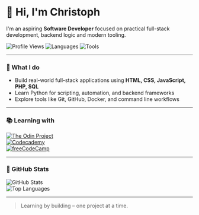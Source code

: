# 👋 Hi, I'm Christoph

I'm an aspiring **Software Developer** focused on practical full-stack development, backend logic and modern tooling.

![Profile Views](https://komarev.com/ghpvc/?username=cwillam)
![Languages](https://img.shields.io/badge/code-JavaScript%20%7C%20PHP%20%7C%20Python-blue)
![Tools](https://img.shields.io/badge/tools-Git%2C%20Docker%2C%20VSCode-lightgrey)

---

### 🚀 What I do

- Build real-world full-stack applications using **HTML, CSS, JavaScript, PHP, SQL**
- Learn Python for scripting, automation, and backend frameworks
- Explore tools like Git, GitHub, Docker, and command line workflows

---

### 📚 Learning with

[![The Odin Project](https://img.shields.io/badge/Odin_Project-Full_Stack-blue)](https://www.theodinproject.com)  
[![Codecademy](https://img.shields.io/badge/Codecademy-Interactive_Learning-green)](https://www.codecademy.com)  
[![freeCodeCamp](https://img.shields.io/badge/freeCodeCamp-Developer_Certifications-lightgrey)](https://www.freecodecamp.org)

---

### 🔧 GitHub Stats

![GitHub Stats](https://github-readme-stats.vercel.app/api?username=cwillam&show_icons=true&theme=default)  
![Top Languages](https://github-readme-stats.vercel.app/api/top-langs/?username=cwillam&layout=compact)

---

> Learning by building – one project at a time.

